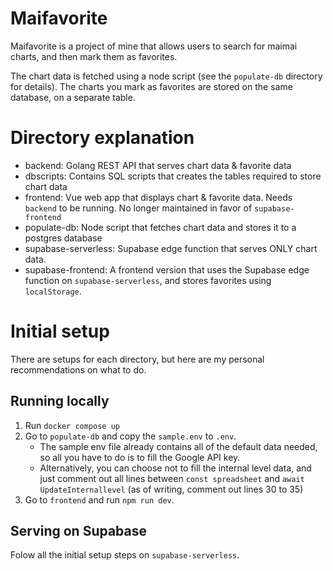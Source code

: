 # Maifavorite

Maifavorite is a project of mine that allows users to search for maimai charts,
and then mark them as favorites.

The chart data is fetched using a node script (see the `populate-db` directory
for details). The charts you mark as favorites are stored on the same database,
on a separate table.

# Directory explanation

- backend: Golang REST API that serves chart data & favorite data
- dbscripts: Contains SQL scripts that creates the tables required to store
  chart data
- frontend: Vue web app that displays chart & favorite data. Needs `backend` to
  be running. No longer maintained in favor of `supabase-frontend`
- populate-db: Node script that fetches chart data and stores it to a postgres
  database
- supabase-serverless: Supabase edge function that serves ONLY chart data.
- supabase-frontend: A frontend version that uses the Supabase edge function on
  `supabase-serverless`, and stores favorites using `localStorage`.

# Initial setup

There are setups for each directory, but here are my personal recommendations on
what to do.

## Running locally

1. Run `docker compose up`
2. Go to `populate-db` and copy the `sample.env` to `.env`.
   - The sample env file already contains all of the default data needed, so all
     you have to do is to fill the Google API key.
   - Alternatively, you can choose not to fill the internal level data, and just
     comment out all lines between `const spreadsheet` and
     `await UpdateInternallevel` (as of writing, comment out lines 30 to 35)
3. Go to `frontend` and run `npm run dev`.

## Serving on Supabase

Folow all the initial setup steps on `supabase-serverless`.
